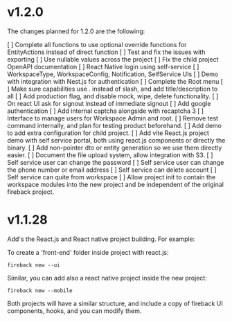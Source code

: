 # v1.2.0

The changes planned for 1.2.0 are the following:

[ ] Complete all functions to use optional override functions for EntityActions instead of direct function
[ ] Test and fix the issues with exporting
[ ] Use nullable values across the project
[ ] Fix the child project OpenAPI documentation
[ ] React Native login using self-service
[ ] WorkspaceType, WorkspaceConfig, Notification, SelfService UIs
[ ] Demo with integration with Nest.js for authentication
[ ] Complete the Root menu
[ ] Make sure capabilities use . instead of slash, and add title/description to all
[ ] Add production flag, and disable mock, wipe, delete functionality.
[ ] On react UI ask for signout instead of immediate signout
[ ] Add google authentication
[ ] Add internal captcha alongside with recaptcha 3
[ ] Interface to manage users for Workspace Admin and root.
[ ] Remove test command internally, and plan for testing product beforehand.
[ ] Add demo to add extra configuration for child project.
[ ] Add vite React.js project demo with self service portal, both using react.js components or directly the binary.
[ ] Add non-pointer dto or entity generation so we use them directly easier.
[ ] Document the file upload system, allow integration with S3.
[ ] Self service user can change the password
[ ] Self service user can change the phone number or email address
[ ] Self service can delete account
[ ] Self service can quite from workspace
[ ] Allow project init to contain the workspace modules into the new project and be independent of the original fireback project.



# v1.1.28

Add's the React.js and React native project building. For example:

To create a 'front-end' folder inside project with react.js:
```
fireback new --ui
```

Similar, you can add also a react native project inside the new project:
```
fireback new --mobile
```

Both projects will have a similar structure, and include a copy of fireback UI components,
hooks, and you can modify them.
